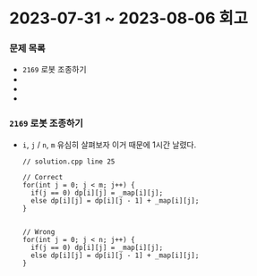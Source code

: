 # 2023-07-31 ~ 2023-08-06 회고

### 문제 목록

- `2169` 로봇 조종하기
-
-
-

### `2169` 로봇 조종하기

- `i`, `j` / `n`, `m` 유심히 살펴보자 이거 때문에 1시간 날렸다.

  ```
  // solution.cpp line 25

  // Correct
  for(int j = 0; j < m; j++) {
    if(j == 0) dp[i][j] = _map[i][j];
    else dp[i][j] = dp[i][j - 1] + _map[i][j];
  }


  // Wrong
  for(int j = 0; j < n; j++) {
    if(j == 0) dp[i][j] = _map[i][j];
    else dp[i][j] = dp[i][j - 1] + _map[i][j];
  }

  ```
